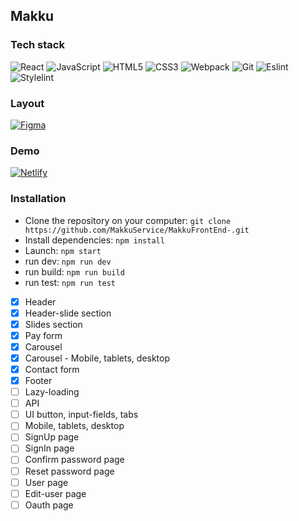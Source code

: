 ## Makku

### Tech stack
![React](https://img.shields.io/badge/-React-black?style=flat-square&logo=react)
![JavaScript](https://img.shields.io/badge/-JavaScript-black?style=flat-square&logo=javascript)
![HTML5](https://img.shields.io/badge/-HTML5-black?style=flat-square&logo=html5&logoColor=white)
![CSS3](https://img.shields.io/badge/-CSS3-black?style=flat-square&logo=css3)
![Webpack](https://img.shields.io/badge/-Webpack-black?style=flat-square&logo=webpack)
![Git](https://img.shields.io/badge/-Git-black?style=flat-square&logo=git)
![Eslint](https://img.shields.io/badge/-Eslint-black?style=flat-square&logo=eslint)
![Stylelint](https://img.shields.io/badge/-Stylelint-black?style=flat-square&logo=stylelint)

### Layout

[![Figma](https://img.shields.io/badge/-Figma-black?style=flat-square&logo=figma)](https://www.figma.com/file/K6vy2Ewmb2hSN9bxOFnNGk/makku?node-id=1%3A2&t=JR3orsm7mB3LZErE-0)

### Demo
[![Netlify](https://img.shields.io/badge/-Netlify-black?style=flat-square&logo=netlify)](https://stellar-custard-0d637a.netlify.app/)


### Installation

- Clone the repository on your computer: `git clone https://github.com/MakkuService/MakkuFrontEnd-.git`
- Install dependencies: `npm install`
- Launch: `npm start`
- run dev: `npm run dev`
- run build: `npm run build`
- run test: `npm run test`

- [X] Header
- [X] Header-slide section
- [X] Slides section
- [X] Pay form
- [X] Carousel
- [X] Carousel - Mobile, tablets, desktop
- [X] Contact form
- [X] Footer
- [ ] Lazy-loading
- [ ] API
- [ ] UI button, input-fields, tabs
- [ ] Mobile, tablets, desktop
- [ ] SignUp page
- [ ] SignIn page
- [ ] Confirm password page
- [ ] Reset password page
- [ ] User page
- [ ] Edit-user page
- [ ] Oauth page
